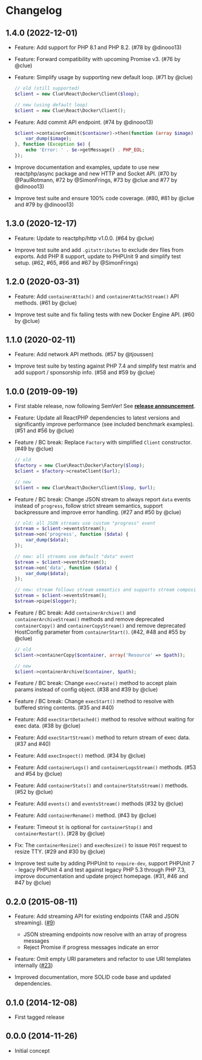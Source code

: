 # Changelog

## 1.4.0 (2022-12-01)

*   Feature: Add support for PHP 8.1 and PHP 8.2.
    (#78 by @dinooo13)

*   Feature: Forward compatibility with upcoming Promise v3.
    (#76 by @clue)

*   Feature: Simplify usage by supporting new default loop.
    (#71 by @clue)

    ```php
    // old (still supported)
    $client = new Clue\React\Docker\Client($loop);

    // new (using default loop)
    $client = new Clue\React\Docker\Client();
    ```

*   Feature: Add commit API endpoint.
    (#74 by @dinooo13)

    ```php
    $client->containerCommit($container)->then(function (array $image) {
        var_dump($image);
    }, function (Exception $e) {
        echo 'Error: ' . $e->getMessage() . PHP_EOL;
    });
    ```

*   Improve documentation and examples, update to use new reactphp/async package and new HTTP and Socket API.
    (#70 by @PaulRotmann, #72 by @SimonFrings, #73 by @clue and #77 by @dinooo13)

*   Improve test suite and ensure 100% code coverage.
    (#80, #81 by @clue and #79 by @dinooo13)

## 1.3.0 (2020-12-17)

*   Feature: Update to reactphp/http v1.0.0.
    (#64 by @clue)

*   Improve test suite and add `.gitattributes` to exclude dev files from exports.
    Add PHP 8 support, update to PHPUnit 9 and simplify test setup.
    (#62, #65, #66 and #67 by @SimonFrings)

## 1.2.0 (2020-03-31)

*   Feature: Add `containerAttach()` and `containerAttachStream()` API methods.
    (#61 by @clue)

*   Improve test suite and fix failing tests with new Docker Engine API.
    (#60 by @clue)

## 1.1.0 (2020-02-11)

*   Feature: Add network API methods.
    (#57 by @tjoussen)

*   Improve test suite by testing against PHP 7.4 and simplify test matrix
    and add support / sponsorship info.
    (#58 and #59 by @clue)

## 1.0.0 (2019-09-19)

*   First stable release, now following SemVer!
    See [**release announcement**](https://clue.engineering/2019/introducing-reactphp-docker).

*   Feature: Update all ReactPHP dependencies to latest versions and
    significantly improve performance (see included benchmark examples).
    (#51 and #56 by @clue)

*   Feature / BC break: Replace `Factory` with simplified `Client` constructor.
    (#49 by @clue)

    ```php
    // old
    $factory = new Clue\React\Docker\Factory($loop);
    $client = $factory->createClient($url);

    // new
    $client = new Clue\React\Docker\Client($loop, $url);
    ```

*   Feature / BC break: Change JSON stream to always report `data` events instead of `progress`,
    follow strict stream semantics, support backpressure and improve error handling.
    (#27 and #50 by @clue)

    ```php
    // old: all JSON streams use custom "progress" event
    $stream = $client->eventsStream();
    $stream->on('progress', function ($data) {
        var_dump($data);
    });

    // new: all streams use default "data" event
    $stream = $client->eventsStream();
    $stream->on('data', function ($data) {
        var_dump($data);
    });

    // new: stream follows stream semantics and supports stream composition
    $stream = $client->eventsStream();
    $stream->pipe($logger);
    ```

*   Feature / BC break: Add `containerArchive()` and `containerArchiveStream()` methods and
    remove deprecated `containerCopy()` and `containerCopyStream()` and
    remove deprecated HostConfig parameter from `containerStart()`.
    (#42, #48 and #55 by @clue)

    ```php
    // old
    $client->containerCopy($container, array('Resource' => $path));

    // new
    $client->containerArchive($container, $path);
    ```

*   Feature / BC break: Change `execCreate()` method to accept plain params instead of config object.
    (#38 and #39 by @clue)

*   Feature / BC break: Change `execStart()` method to resolve with buffered string contents.
    (#35 and #40)

*   Feature: Add `execStartDetached()` method to resolve without waiting for exec data.
    (#38 by @clue)

*   Feature: Add `execStartStream()` method to return stream of exec data.
    (#37 and #40)

*   Feature: Add `execInspect()` method.
    (#34 by @clue)

*   Feature: Add `containerLogs()` and `containerLogsStream()` methods.
    (#53 and #54 by @clue)

*   Feature: Add `containerStats()` and `containerStatsStream()` methods.
    (#52 by @clue)

*   Feature: Add `events()` and `eventsStream()` methods
    (#32 by @clue)

*   Feature: Add `containerRename()` method.
    (#43 by @clue)

*   Feature: Timeout `$t` is optional for `containerStop()` and `containerRestart()`.
    (#28 by @clue)

*   Fix: The `containerResize()` and  `execResize()` to issue `POST` request to resize TTY.
    (#29 and #30 by @clue)

*   Improve test suite by adding PHPUnit to `require-dev`, support PHPUnit 7 - legacy PHPUnit 4
    and test against legacy PHP 5.3 through PHP 7.3,
    improve documentation and update project homepage.
    (#31, #46 and #47 by @clue)

## 0.2.0 (2015-08-11)

* Feature: Add streaming API for existing endpoints (TAR and JSON streaming).
  ([#9](https://github.com/clue/php-docker-react/pull/9))
  * JSON streaming endpoints now resolve with an array of progress messages
  * Reject Promise if progress messages indicate an error

* Feature: Omit empty URI parameters and refactor to use URI templates internally
  ([#23](https://github.com/clue/php-docker-react/pull/23))

* Improved documentation, more SOLID code base and updated dependencies.

## 0.1.0 (2014-12-08)

* First tagged release

## 0.0.0 (2014-11-26)

* Initial concept

